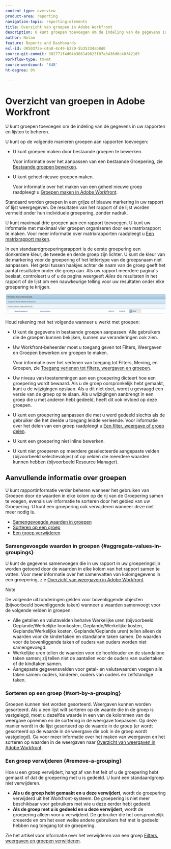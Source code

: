```yaml
---
content-type: overview
product-area: reporting
navigation-topic: reporting-elements
title: Overzicht van groepen in Adobe Workfront
description: U kunt groepen toevoegen om de indeling van de gegevens in uw rapporten en lijsten te beheren.
author: Nolan
feature: Reports and Dashboards
exl-id: d050372e-c4a0-4c49-b220-5b35334ab8d0
source-git-commit: 302771f4d64b386149623f87a3436d0c40f421d5
workflow-type: tm+mt
source-wordcount: '848'
ht-degree: 0%

---
```


# Overzicht van groepen in Adobe Workfront

<!--
<p data-mc-conditions="QuicksilverOrClassic.Draft mode">(NOTE: This article was supposed to be replaced by "Groupings overview", but decided to keep this here because this is linked in too many places. "Create groupings" and "Edit existing groupings" have been added also (with videos) to replace portions of the old content here.) </p>
-->

U kunt groepen toevoegen om de indeling van de gegevens in uw rapporten en lijsten te beheren.

U kunt op de volgende manieren groepen aan rapporten toevoegen:

* U kunt groepen maken door bestaande groepen te bewerken.

   Voor informatie over het aanpassen van een bestaande Groepering, zie [Bestaande groepen bewerken](../../../reports-and-dashboards/reports/reporting-elements/edit-existing-groupings.md).

* U kunt geheel nieuwe groepen maken.

   Voor informatie over het maken van een geheel nieuwe groep raadpleegt u [Groepen maken in Adobe Workfront](../../../reports-and-dashboards/reports/reporting-elements/create-groupings.md).

Standaard worden groepen in een grijze of blauwe markering in uw rapport of lijst weergegeven. De resultaten van het rapport of de lijst worden vermeld onder hun individuele groepering, zonder nadruk.

U kunt maximaal drie groepen aan een rapport toevoegen. U kunt uw informatie met maximaal vier groepen organiseren door een matrixrapport te maken. Voor meer informatie over matrixrapporten raadpleegt u [Een matrixrapport maken](../../../reports-and-dashboards/reports/creating-and-managing-reports/create-matrix-report.md).

In een standaardgroeperingsrapport is de eerste groepering een donkerdere kleur, de tweede en derde groep zijn lichter. U kunt de kleur van de markering voor de groepering of het lettertype van de groepsnaam niet aanpassen. Het getal tussen haakjes achter de naam van de groep geeft het aantal resultaten onder die groep aan. Als uw rapport meerdere pagina&#39;s beslaat, controleert u of u de pagina weergeeft *Alles* de resultaten in het rapport of de lijst om een nauwkeurige telling voor uw resultaten onder elke groepering te krijgen.

![Monstergroepering](assets/grouping-example-blue.png)

Houd rekening met het volgende wanneer u werkt met groepen:

* U kunt de gegevens in bestaande groepen aanpassen. Alle gebruikers die de groepen kunnen bekijken, kunnen uw veranderingen ook zien.
* Uw Workfront-beheerder moet u toegang geven tot Filters, Weergaven en Groepen bewerken om groepen te maken.

   Voor informatie over het verlenen van toegang tot Filters, Mening, en Groepen, zie [Toegang verlenen tot filters, weergaven en groepen](../../../administration-and-setup/add-users/configure-and-grant-access/grant-access-fvg.md).

* Uw niveau van toestemmingen aan een groepering dicteert hoe een groepering wordt bewaard. Als u de groep oorspronkelijk hebt gemaakt, kunt u de wijzigingen opslaan. Als u dit niet doet, wordt u gevraagd een versie van de groep op te slaan. Als u wijzigingen aanbrengt in een groep die u met anderen hebt gedeeld, heeft dit ook invloed op deze groepen.
* U kunt een groepering aanpassen die met u werd gedeeld slechts als de gebruiker die het deelde u toegang leidde verleende. Voor informatie over het delen van een groep raadpleegt u [Een filter, weergave of groep delen](../../../reports-and-dashboards/reports/reporting-elements/share-filter-view-grouping.md).
* U kunt een groepering niet inline bewerken.
* U kunt niet groeperen op meerdere geselecteerde aangepaste velden (bijvoorbeeld selectievakjes) of op velden die meerdere waarden kunnen hebben (bijvoorbeeld Resource Manager).

## Aanvullende informatie over groepen

U kunt rapportinformatie verder beheren wanneer het gebruiken van Groepen door de waarden in elke kolom op de rij van de Groepering samen te voegen, evenals uw informatie te sorteren door het gebied van uw Groepering. U kunt een groepering ook verwijderen wanneer deze niet meer nodig is.

* [Samengevoegde waarden in groepen](#aggregate-values-in-groupings)
* [Sorteren op een groep](#sort-by-a-grouping)
* [Een groep verwijderen](#remove-a-grouping)

### Samengevoegde waarden in groepen {#aggregate-values-in-groupings}

U kunt de gegevens samenvoegen die in uw rapport in uw groeperingslijn worden getoond door de waarden in elke kolom van het rapport samen te vatten. Voor meer informatie over het samenvatten van kolomgegevens in een groepering, zie [Overzicht van weergaven in Adobe Workfront](../../../reports-and-dashboards/reports/reporting-elements/views-overview.md).

>[!NOTE]
>
>De volgende uitzonderingen gelden voor bovenliggende objecten (bijvoorbeeld bovenliggende taken) wanneer u waarden samenvoegt voor de volgende velden in groepen:
>
>* Alle getallen en valutavelden behalve Werkelijke uren (bijvoorbeeld Geplande/Werkelijke loonkosten, Geplande/Werkelijke kosten, Geplande/Werkelijke kosten, Geplande/Geplande uren) tellen alleen de waarden voor de kindertaken en standalone taken samen. De waarden voor de bovenliggende taken of ouders van ouders worden niet samengevoegd.
>* Werkelijke uren tellen de waarden voor de hoofdouder en de standalone taken samen; zij tellen niet de aantallen voor de ouders van oudertaken of de kindtaken samen.
>* Aangepaste gegevensvelden voor getal- en valutawaarden voegen alle taken samen: ouders, kinderen, ouders van ouders en zelfstandige taken.


### Sorteren op een groep {#sort-by-a-grouping}

Groepen kunnen niet worden gesorteerd. Weergaven kunnen worden gesorteerd. Als u een lijst wilt sorteren op de waarde die in de groep is vastgelegd, moet u dezelfde waarde in een van de kolommen van de weergave opnemen en de sortering in de weergave toepassen. Op deze manier wordt in de lijst gesorteerd op de waarde in de groep (er wordt gesorteerd op de waarde in de weergave die ook in de groep wordt vastgelegd). Ga voor meer informatie over het maken van weergaven en het sorteren op waarden in de weergaven naar [Overzicht van weergaven in Adobe Workfront](../../../reports-and-dashboards/reports/reporting-elements/views-overview.md).

### Een groep verwijderen {#remove-a-grouping}

Hoe u een groep verwijdert, hangt af van het feit of u de groepering hebt gemaakt of dat de groepering met u is gedeeld. U kunt een standaardgroep niet verwijderen.

* **Als u de groep hebt gemaakt en u deze verwijdert**, wordt de groepering verwijderd uit het Workfront-systeem. De groepering is niet meer beschikbaar voor gebruikers met wie u deze eerder hebt gedeeld.
* **Als de groep met u is gedeeld en u deze verwijdert**, wordt de groepering alleen voor u verwijderd. De gebruiker die het oorspronkelijk creeerde en om het even welke andere gebruikers het met is gedeeld hebben nog toegang tot de groepering.

Zie het artikel voor informatie over het verwijderen van een groep [Filters, weergaven en groepen verwijderen](../../../reports-and-dashboards/reports/reporting-elements/remove-filters-views-groupings.md).
